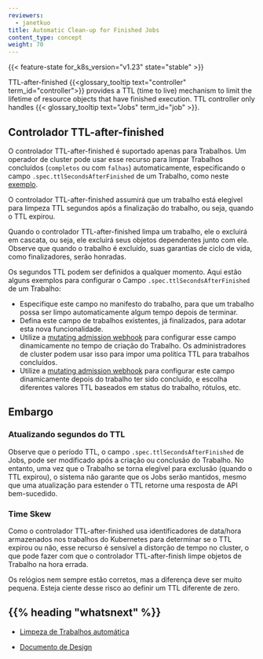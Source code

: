 ```yaml
---
reviewers:
  - janetkuo
title: Automatic Clean-up for Finished Jobs
content_type: concept
weight: 70
---
```


<!-- overview -->

{{< feature-state for_k8s_version="v1.23" state="stable" >}}

TTL-after-finished {{<glossary_tooltip text="controller" term_id="controller">}} provides a
TTL (time to live) mechanism to limit the lifetime of resource objects that
have finished execution. TTL controller only handles
{{< glossary_tooltip text="Jobs" term_id="job" >}}.

<!-- body -->

## Controlador TTL-after-finished

O controlador TTL-after-finished é suportado apenas para Trabalhos. Um operador de cluster pode usar esse recurso para limpar
Trabalhos concluídos (`completos` ou com `falhas`) automaticamente, especificando o campo
`.spec.ttlSecondsAfterFinished` de um Trabalho, como neste [exemplo](/docs/concepts/workloads/controllers/job/#clean-up-finished-jobs-automatically).

O controlador TTL-after-finished assumirá que um trabalho está elegível para limpeza
TTL segundos após a finalização do trabalho, ou seja, quando o TTL expirou.

Quando o controlador TTL-after-finished limpa um trabalho, ele o excluirá em cascata, ou seja, ele excluirá
seus objetos dependentes junto com ele. Observe que quando o trabalho é excluído,
suas garantias de ciclo de vida, como finalizadores, serão honradas.

Os segundos TTL podem ser definidos a qualquer momento. Aqui estão alguns exemplos para configurar o
Campo `.spec.ttlSecondsAfterFinished` de um Trabalho:

- Especifique este campo no manifesto do trabalho, para que um trabalho possa ser limpo automaticamente algum tempo depois de terminar.
- Defina este campo de trabalhos existentes, já finalizados, para adotar esta nova funcionalidade.
- Utilize a [mutating admission webhook](/docs/reference/access-authn-authz/extensible-admission-controllers/#admission-webhooks) para configurar esse campo dinamicamente no tempo de criação do Trabalho. Os administradores de cluster podem usar isso para impor uma política TTL para trabalhos concluídos.
- Utilize a [mutating admission webhook](/docs/reference/access-authn-authz/extensible-admission-controllers/#admission-webhooks) para configurar este campo dinamicamente depois do trabalho ter sido concluído, e escolha diferentes valores TTL baseados em status do trabalho, rótulos, etc.

## Embargo

### Atualizando segundos do TTL

Observe que o período TTL, o campo `.spec.ttlSecondsAfterFinished` de Jobs, pode ser modificado após a criação ou conclusão do Trabalho. No entanto, uma vez que o Trabalho se torna elegível para exclusão (quando o TTL expirou), o sistema não garante que os Jobs serão mantidos, mesmo que uma atualização para estender o TTL retorne uma resposta de API bem-sucedido.

### Time Skew

Como o controlador TTL-after-finished usa identificadores de data/hora armazenados nos trabalhos do Kubernetes para determinar se o TTL expirou ou não, esse recurso é sensível a distorção de tempo no cluster, o que pode fazer com que o controlador TTL-after-finish limpe objetos de Trabalho na hora errada.

Os relógios nem sempre estão corretos, mas a diferença deve ser muito pequena. Esteja ciente desse risco ao definir um TTL diferente de zero.

## {{% heading "whatsnext" %}}

- [Limpeza de Trabalhos automática](/docs/concepts/workloads/controllers/job/#clean-up-finished-jobs-automatically)

- [Documento de Design](https://github.com/kubernetes/enhancements/blob/master/keps/sig-apps/592-ttl-after-finish/README.md)
